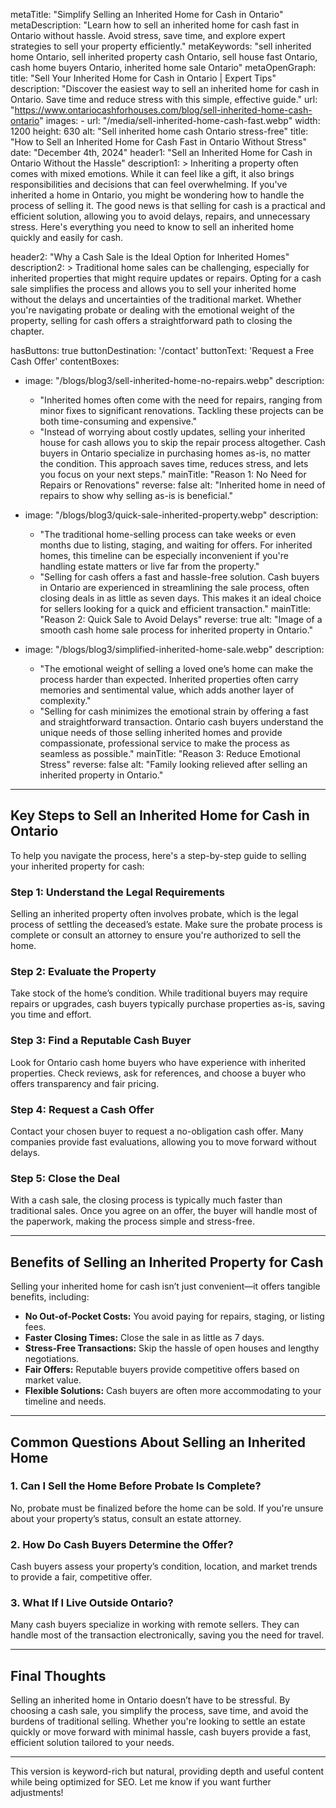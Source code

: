 metaTitle: "Simplify Selling an Inherited Home for Cash in Ontario"
metaDescription: "Learn how to sell an inherited home for cash fast in Ontario without hassle. Avoid stress, save time, and explore expert strategies to sell your property efficiently."
metaKeywords: "sell inherited home Ontario, sell inherited property cash Ontario, sell house fast Ontario, cash home buyers Ontario, inherited home sale Ontario"
metaOpenGraph:
  title: "Sell Your Inherited Home for Cash in Ontario | Expert Tips"
  description: "Discover the easiest way to sell an inherited home for cash in Ontario. Save time and reduce stress with this simple, effective guide."
  url: "https://www.ontariocashforhouses.com/blog/sell-inherited-home-cash-ontario"
  images:
    - url: "/media/sell-inherited-home-cash-fast.webp"
      width: 1200
      height: 630
      alt: "Sell inherited home cash Ontario stress-free"
title: "How to Sell an Inherited Home for Cash Fast in Ontario Without Stress"
date: "December 4th, 2024"
header1: "Sell an Inherited Home for Cash in Ontario Without the Hassle"
description1: >
  Inheriting a property often comes with mixed emotions. While it can feel like a gift, it also brings responsibilities and decisions that can feel overwhelming. If you've inherited a home in Ontario, you might be wondering how to handle the process of selling it. The good news is that selling for cash is a practical and efficient solution, allowing you to avoid delays, repairs, and unnecessary stress. Here's everything you need to know to sell an inherited home quickly and easily for cash.

header2: "Why a Cash Sale is the Ideal Option for Inherited Homes"
description2: >
  Traditional home sales can be challenging, especially for inherited properties that might require updates or repairs. Opting for a cash sale simplifies the process and allows you to sell your inherited home without the delays and uncertainties of the traditional market. Whether you're navigating probate or dealing with the emotional weight of the property, selling for cash offers a straightforward path to closing the chapter.

hasButtons: true
buttonDestination: '/contact'
buttonText: 'Request a Free Cash Offer'
contentBoxes:
  - image: "/blogs/blog3/sell-inherited-home-no-repairs.webp"
    description: 
      - "Inherited homes often come with the need for repairs, ranging from minor fixes to significant renovations. Tackling these projects can be both time-consuming and expensive."
      - "Instead of worrying about costly updates, selling your inherited house for cash allows you to skip the repair process altogether. Cash buyers in Ontario specialize in purchasing homes as-is, no matter the condition. This approach saves time, reduces stress, and lets you focus on your next steps."
    mainTitle: "Reason 1: No Need for Repairs or Renovations"
    reverse: false
    alt: "Inherited home in need of repairs to show why selling as-is is beneficial."

  - image: "/blogs/blog3/quick-sale-inherited-property.webp"
    description: 
      - "The traditional home-selling process can take weeks or even months due to listing, staging, and waiting for offers. For inherited homes, this timeline can be especially inconvenient if you're handling estate matters or live far from the property."
      - "Selling for cash offers a fast and hassle-free solution. Cash buyers in Ontario are experienced in streamlining the sale process, often closing deals in as little as seven days. This makes it an ideal choice for sellers looking for a quick and efficient transaction."
    mainTitle: "Reason 2: Quick Sale to Avoid Delays"
    reverse: true
    alt: "Image of a smooth cash home sale process for inherited property in Ontario."

  - image: "/blogs/blog3/simplified-inherited-home-sale.webp"
    description: 
      - "The emotional weight of selling a loved one’s home can make the process harder than expected. Inherited properties often carry memories and sentimental value, which adds another layer of complexity."
      - "Selling for cash minimizes the emotional strain by offering a fast and straightforward transaction. Ontario cash buyers understand the unique needs of those selling inherited homes and provide compassionate, professional service to make the process as seamless as possible."
    mainTitle: "Reason 3: Reduce Emotional Stress"
    reverse: false
    alt: "Family looking relieved after selling an inherited property in Ontario."
---

## **Key Steps to Sell an Inherited Home for Cash in Ontario**

To help you navigate the process, here's a step-by-step guide to selling your inherited property for cash:

### **Step 1: Understand the Legal Requirements**
Selling an inherited property often involves probate, which is the legal process of settling the deceased’s estate. Make sure the probate process is complete or consult an attorney to ensure you're authorized to sell the home. 

### **Step 2: Evaluate the Property**
Take stock of the home’s condition. While traditional buyers may require repairs or upgrades, cash buyers typically purchase properties as-is, saving you time and effort.

### **Step 3: Find a Reputable Cash Buyer**
Look for Ontario cash home buyers who have experience with inherited properties. Check reviews, ask for references, and choose a buyer who offers transparency and fair pricing.

### **Step 4: Request a Cash Offer**
Contact your chosen buyer to request a no-obligation cash offer. Many companies provide fast evaluations, allowing you to move forward without delays.

### **Step 5: Close the Deal**
With a cash sale, the closing process is typically much faster than traditional sales. Once you agree on an offer, the buyer will handle most of the paperwork, making the process simple and stress-free.

---

## **Benefits of Selling an Inherited Property for Cash**

Selling your inherited home for cash isn’t just convenient—it offers tangible benefits, including:

- **No Out-of-Pocket Costs:** You avoid paying for repairs, staging, or listing fees.
- **Faster Closing Times:** Close the sale in as little as 7 days.
- **Stress-Free Transactions:** Skip the hassle of open houses and lengthy negotiations.
- **Fair Offers:** Reputable buyers provide competitive offers based on market value.
- **Flexible Solutions:** Cash buyers are often more accommodating to your timeline and needs.

---

## **Common Questions About Selling an Inherited Home**

### **1. Can I Sell the Home Before Probate Is Complete?**
No, probate must be finalized before the home can be sold. If you're unsure about your property’s status, consult an estate attorney.

### **2. How Do Cash Buyers Determine the Offer?**
Cash buyers assess your property’s condition, location, and market trends to provide a fair, competitive offer.

### **3. What If I Live Outside Ontario?**
Many cash buyers specialize in working with remote sellers. They can handle most of the transaction electronically, saving you the need for travel.

---

## **Final Thoughts**
Selling an inherited home in Ontario doesn’t have to be stressful. By choosing a cash sale, you simplify the process, save time, and avoid the burdens of traditional selling. Whether you're looking to settle an estate quickly or move forward with minimal hassle, cash buyers provide a fast, efficient solution tailored to your needs.

---

This version is keyword-rich but natural, providing depth and useful content while being optimized for SEO. Let me know if you want further adjustments!
